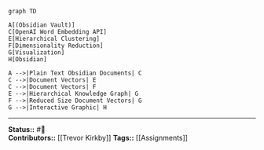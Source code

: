 ```mermaid
graph TD

A[(Obsidian Vault)]
C[OpenAI Word Embedding API]
E[Hierarchical Clustering]
F[Dimensionality Reduction]
G[Visualization]
H[Obsidian]

A -->|Plain Text Obsidian Documents| C
C -->|Document Vectors| E
C -->|Document Vectors| F
E -->|Hierarchical Knowledge Graph| G
F -->|Reduced Size Document Vectors| G
G -->|Interactive Graphic| H
```

---
**Status::** #🌱  
**Contributors::** [[Trevor Kirkby]]
**Tags::** [[Assignments]]








